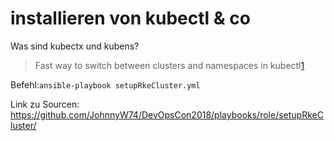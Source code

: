 installieren von kubectl & co
=

Was sind kubectx und kubens?
> Fast way to switch between clusters and namespaces in kubectl[1]

Befehl:```ansible-playbook setupRkeCluster.yml```


Link zu Sourcen:
https://github.com/JohnnyW74/DevOpsCon2018/playbooks/role/setupRkeCluster/

[1]: https://github.com/ahmetb/kubectx